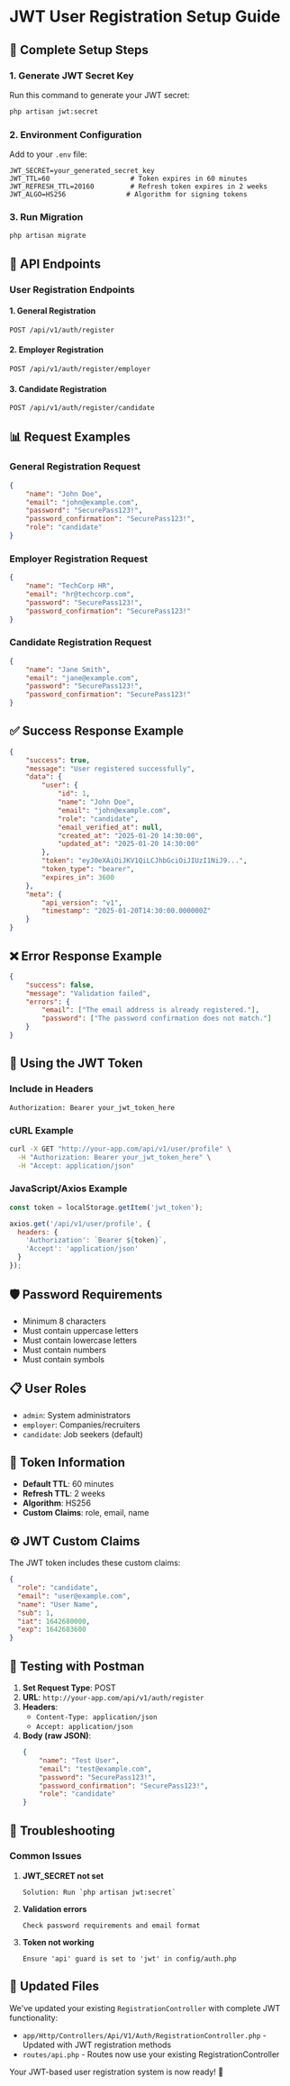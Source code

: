 # JWT User Registration Setup Guide

## 🔧 Complete Setup Steps

### 1. Generate JWT Secret Key
Run this command to generate your JWT secret:
```bash
php artisan jwt:secret
```

### 2. Environment Configuration
Add to your `.env` file:
```env
JWT_SECRET=your_generated_secret_key
JWT_TTL=60                    # Token expires in 60 minutes
JWT_REFRESH_TTL=20160         # Refresh token expires in 2 weeks
JWT_ALGO=HS256               # Algorithm for signing tokens
```

### 3. Run Migration
```bash
php artisan migrate
```

## 📝 API Endpoints

### User Registration Endpoints

#### 1. General Registration
```
POST /api/v1/auth/register
```

#### 2. Employer Registration
```
POST /api/v1/auth/register/employer
```

#### 3. Candidate Registration
```
POST /api/v1/auth/register/candidate
```

## 📊 Request Examples

### General Registration Request
```json
{
    "name": "John Doe",
    "email": "john@example.com", 
    "password": "SecurePass123!",
    "password_confirmation": "SecurePass123!",
    "role": "candidate"
}
```

### Employer Registration Request
```json
{
    "name": "TechCorp HR",
    "email": "hr@techcorp.com",
    "password": "SecurePass123!",
    "password_confirmation": "SecurePass123!"
}
```

### Candidate Registration Request
```json
{
    "name": "Jane Smith",
    "email": "jane@example.com",
    "password": "SecurePass123!",
    "password_confirmation": "SecurePass123!"
}
```

## ✅ Success Response Example
```json
{
    "success": true,
    "message": "User registered successfully",
    "data": {
        "user": {
            "id": 1,
            "name": "John Doe",
            "email": "john@example.com",
            "role": "candidate",
            "email_verified_at": null,
            "created_at": "2025-01-20 14:30:00",
            "updated_at": "2025-01-20 14:30:00"
        },
        "token": "eyJ0eXAiOiJKV1QiLCJhbGciOiJIUzI1NiJ9...",
        "token_type": "bearer",
        "expires_in": 3600
    },
    "meta": {
        "api_version": "v1",
        "timestamp": "2025-01-20T14:30:00.000000Z"
    }
}
```

## ❌ Error Response Example
```json
{
    "success": false,
    "message": "Validation failed",
    "errors": {
        "email": ["The email address is already registered."],
        "password": ["The password confirmation does not match."]
    }
}
```

## 🔐 Using the JWT Token

### Include in Headers
```
Authorization: Bearer your_jwt_token_here
```

### cURL Example
```bash
curl -X GET "http://your-app.com/api/v1/user/profile" \
  -H "Authorization: Bearer your_jwt_token_here" \
  -H "Accept: application/json"
```

### JavaScript/Axios Example
```javascript
const token = localStorage.getItem('jwt_token');

axios.get('/api/v1/user/profile', {
  headers: {
    'Authorization': `Bearer ${token}`,
    'Accept': 'application/json'
  }
});
```

## 🛡️ Password Requirements
- Minimum 8 characters
- Must contain uppercase letters
- Must contain lowercase letters  
- Must contain numbers
- Must contain symbols

## 📋 User Roles
- `admin`: System administrators
- `employer`: Companies/recruiters
- `candidate`: Job seekers (default)

## 🔄 Token Information
- **Default TTL**: 60 minutes
- **Refresh TTL**: 2 weeks
- **Algorithm**: HS256
- **Custom Claims**: role, email, name

## ⚙️ JWT Custom Claims
The JWT token includes these custom claims:
```json
{
  "role": "candidate",
  "email": "user@example.com",
  "name": "User Name",
  "sub": 1,
  "iat": 1642680000,
  "exp": 1642683600
}
```

## 🚀 Testing with Postman

1. **Set Request Type**: POST
2. **URL**: `http://your-app.com/api/v1/auth/register`
3. **Headers**:
   - `Content-Type: application/json`
   - `Accept: application/json`
4. **Body (raw JSON)**:
   ```json
   {
       "name": "Test User",
       "email": "test@example.com",
       "password": "SecurePass123!",
       "password_confirmation": "SecurePass123!",
       "role": "candidate"
   }
   ```

## 🔧 Troubleshooting

### Common Issues

1. **JWT_SECRET not set**
   ```
   Solution: Run `php artisan jwt:secret`
   ```

2. **Validation errors**
   ```
   Check password requirements and email format
   ```

3. **Token not working**
   ```
   Ensure 'api' guard is set to 'jwt' in config/auth.php
   ```

## 📁 Updated Files

We've updated your existing `RegistrationController` with complete JWT functionality:
- `app/Http/Controllers/Api/V1/Auth/RegistrationController.php` - Updated with JWT registration methods
- `routes/api.php` - Routes now use your existing RegistrationController

Your JWT-based user registration system is now ready! 🎉 